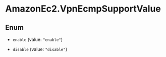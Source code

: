# AmazonEc2.VpnEcmpSupportValue

## Enum


* `enable` (value: `"enable"`)

* `disable` (value: `"disable"`)


